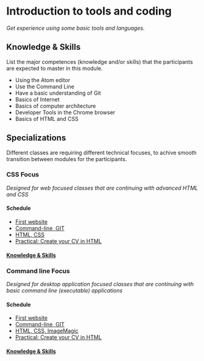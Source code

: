 # Introduction to tools and coding
*Get experience using some basic tools and languages.*

## Knowledge & Skills
List the major competences (knowledge and/or skills) that the participants are expected to master in this module.

 - Using the Atom editor
 - Use the Command Line
 - Have a basic understanding of Git
 - Basics of Internet
 - Basics of computer architecture
 - Developer Tools in the Chrome browser
 - Basics of HTML and CSS

## Specializations
Different classes are requiring different technical focuses, to achive smooth transition between modules for the participants.

### CSS Focus
*Designed for web focused classes that are continuing with advanced HTML and CSS*

#### Schedule
 - [First website](first-website)
 - [Command-line, GIT](command-line)
 - [HTML, CSS](html-css)
 - [Practical: Create your CV in HTML](cv)

#### [Knowledge & Skills](knowledge-skills-css.md)

### Command line Focus
*Designed for desktop application focused classes that are continuing with basic command line (executable) applications*

#### Schedule
 - [First website](first-website)
 - [Command-line, GIT](command-line)
 - [HTML, CSS, ImageMagic](html-css-imagemagic)
 - [Practical: Create your CV in HTML](cv)

#### [Knowledge & Skills](knowledge-skills-cli.md)

